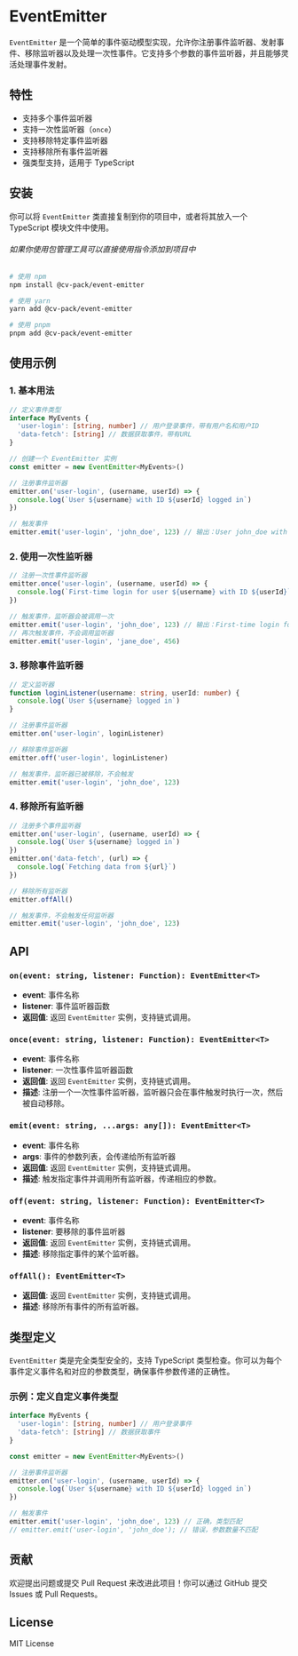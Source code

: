 # EventEmitter

`EventEmitter` 是一个简单的事件驱动模型实现，允许你注册事件监听器、发射事件、移除监听器以及处理一次性事件。它支持多个参数的事件监听器，并且能够灵活处理事件发射。

## 特性

- 支持多个事件监听器
- 支持一次性监听器（`once`）
- 支持移除特定事件监听器
- 支持移除所有事件监听器
- 强类型支持，适用于 TypeScript

## 安装

你可以将 `EventEmitter` 类直接复制到你的项目中，或者将其放入一个 TypeScript 模块文件中使用。

###### 如果你使用包管理工具可以直接使用指令添加到项目中
```bash
# 使用 npm
npm install @cv-pack/event-emitter

# 使用 yarn
yarn add @cv-pack/event-emitter

# 使用 pnpm
pnpm add @cv-pack/event-emitter
```

## 使用示例

### 1. 基本用法

```typescript
// 定义事件类型
interface MyEvents {
  'user-login': [string, number] // 用户登录事件，带有用户名和用户ID
  'data-fetch': [string] // 数据获取事件，带有URL
}

// 创建一个 EventEmitter 实例
const emitter = new EventEmitter<MyEvents>()

// 注册事件监听器
emitter.on('user-login', (username, userId) => {
  console.log(`User ${username} with ID ${userId} logged in`)
})

// 触发事件
emitter.emit('user-login', 'john_doe', 123) // 输出：User john_doe with ID 123 logged in
```

### 2. 使用一次性监听器

```typescript
// 注册一次性事件监听器
emitter.once('user-login', (username, userId) => {
  console.log(`First-time login for user ${username} with ID ${userId}`)
})

// 触发事件，监听器会被调用一次
emitter.emit('user-login', 'john_doe', 123) // 输出：First-time login for user john_doe with ID 123
// 再次触发事件，不会调用监听器
emitter.emit('user-login', 'jane_doe', 456)
```

### 3. 移除事件监听器

```typescript
// 定义监听器
function loginListener(username: string, userId: number) {
  console.log(`User ${username} logged in`)
}

// 注册事件监听器
emitter.on('user-login', loginListener)

// 移除事件监听器
emitter.off('user-login', loginListener)

// 触发事件，监听器已被移除，不会触发
emitter.emit('user-login', 'john_doe', 123)
```

### 4. 移除所有监听器

```typescript
// 注册多个事件监听器
emitter.on('user-login', (username, userId) => {
  console.log(`User ${username} logged in`)
})
emitter.on('data-fetch', (url) => {
  console.log(`Fetching data from ${url}`)
})

// 移除所有监听器
emitter.offAll()

// 触发事件，不会触发任何监听器
emitter.emit('user-login', 'john_doe', 123)
```

## API

### `on(event: string, listener: Function): EventEmitter<T>`
- **event**: 事件名称
- **listener**: 事件监听器函数
- **返回值**: 返回 `EventEmitter` 实例，支持链式调用。

### `once(event: string, listener: Function): EventEmitter<T>`
- **event**: 事件名称
- **listener**: 一次性事件监听器函数
- **返回值**: 返回 `EventEmitter` 实例，支持链式调用。
- **描述**: 注册一个一次性事件监听器，监听器只会在事件触发时执行一次，然后被自动移除。

### `emit(event: string, ...args: any[]): EventEmitter<T>`
- **event**: 事件名称
- **args**: 事件的参数列表，会传递给所有监听器
- **返回值**: 返回 `EventEmitter` 实例，支持链式调用。
- **描述**: 触发指定事件并调用所有监听器，传递相应的参数。

### `off(event: string, listener: Function): EventEmitter<T>`
- **event**: 事件名称
- **listener**: 要移除的事件监听器
- **返回值**: 返回 `EventEmitter` 实例，支持链式调用。
- **描述**: 移除指定事件的某个监听器。

### `offAll(): EventEmitter<T>`
- **返回值**: 返回 `EventEmitter` 实例，支持链式调用。
- **描述**: 移除所有事件的所有监听器。

## 类型定义

`EventEmitter` 类是完全类型安全的，支持 TypeScript 类型检查。你可以为每个事件定义事件名和对应的参数类型，确保事件参数传递的正确性。

### 示例：定义自定义事件类型

```typescript
interface MyEvents {
  'user-login': [string, number] // 用户登录事件
  'data-fetch': [string] // 数据获取事件
}

const emitter = new EventEmitter<MyEvents>()

// 注册事件监听器
emitter.on('user-login', (username, userId) => {
  console.log(`User ${username} with ID ${userId} logged in`)
})

// 触发事件
emitter.emit('user-login', 'john_doe', 123) // 正确，类型匹配
// emitter.emit('user-login', 'john_doe'); // 错误，参数数量不匹配
```

## 贡献

欢迎提出问题或提交 Pull Request 来改进此项目！你可以通过 GitHub 提交 Issues 或 Pull Requests。

## License

MIT License

```
